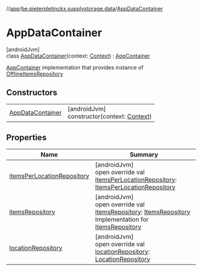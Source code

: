 //[app](../../../index.md)/[be.pieterpletinckx.supplystorage.data](../index.md)/[AppDataContainer](index.md)

# AppDataContainer

[androidJvm]\
class [AppDataContainer](index.md)(context: [Context](https://developer.android.com/reference/kotlin/android/content/Context.html)) : [AppContainer](../-app-container/index.md)

[AppContainer](../-app-container/index.md) implementation that provides instance of [OfflineItemsRepository](../../be.pieterpletinckx.supplystorage.data.item/-offline-items-repository/index.md)

## Constructors

| | |
|---|---|
| [AppDataContainer](-app-data-container.md) | [androidJvm]<br>constructor(context: [Context](https://developer.android.com/reference/kotlin/android/content/Context.html)) |

## Properties

| Name | Summary |
|---|---|
| [itemsPerLocationRepository](items-per-location-repository.md) | [androidJvm]<br>open override val [itemsPerLocationRepository](items-per-location-repository.md): [ItemsPerLocationRepository](../../be.pieterpletinckx.supplystorage.data.itemPerLocation/-items-per-location-repository/index.md) |
| [itemsRepository](items-repository.md) | [androidJvm]<br>open override val [itemsRepository](items-repository.md): [ItemsRepository](../../be.pieterpletinckx.supplystorage.data.item/-items-repository/index.md)<br>Implementation for [ItemsRepository](../../be.pieterpletinckx.supplystorage.data.item/-items-repository/index.md) |
| [locationRepository](location-repository.md) | [androidJvm]<br>open override val [locationRepository](location-repository.md): [LocationRepository](../../be.pieterpletinckx.supplystorage.data.location/-location-repository/index.md) |
